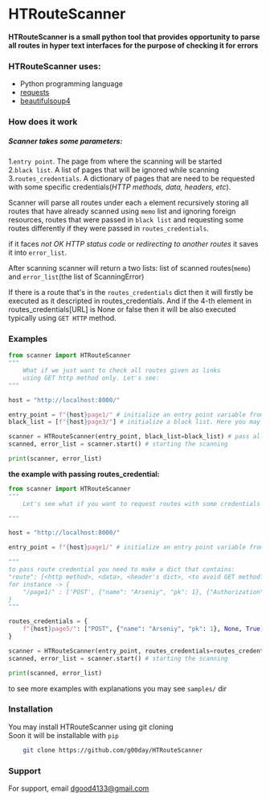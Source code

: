 # HTRouteScanner

#### HTRouteScanner is a small python tool that provides opportunity to parse all routes in hyper text interfaces for the purpose of checking it for errors


### HTRouteScanner uses:
- Python programming language
- [requests](https://github.com/psf/requests)
- [beautifulsoup4](https://pypi.org/project/beautifulsoup4/)

### How does it work  
##### **Scanner takes some parameters:**
1.`entry point`. The  page from where the scanning will be started  
2.`black list`. A list of pages that will be ignored while scanning  
3.`routes_credentials`. A dictionary of pages that are need to be requested with some specific credentials(_HTTP methods, data, headers, etc_).


Scanner will parse all routes under each `a` element recursively storing all routes that have already scanned using `memo` list and ignoring foreign resources, routes that were passed in `black list` and requesting some routes differently if they were passed in `routes_credentials`.

if it faces *not OK HTTP status code* or *redirecting to another routes* it saves it into `error_list`.

After scanning scanner will return a two lists: list of scanned routes(`memo`) and `error_list`(the list of ScanningError)

If there is a route that's in the `routes_credentials` dict then it will firstly be executed as it descripted in routes_credentials. And if the 4-th element in routes_credentials[URL] is None or false then it will be also executed typically using `GET HTTP` method.


### Examples

```python
from scanner import HTRouteScanner
"""  
    What if we just want to check all routes given as links
    using GET http method only. Let's see:
"""

host = "http://localhost:8000/"

entry_point = f"{host}page1/" # initialize an entry point variable from where the scanning will be started
black_list = [f"{host}page3/"] # initialize a black list. Here you may pass pages that will be avoided of scanning

scanner = HTRouteScanner(entry_point, black_list=black_list) # pass all variables while initializing the object of HTRouteScanner
scanned, error_list = scanner.start() # starting the scanning

print(scanner, error_list)
```

**the example with passing routes_credential:**

```python
from scanner import HTRouteScanner
"""  
    Let's see what if you want to request routes with some credentials

"""

host = "http://localhost:8000/"

entry_point = f"{host}page1/" # initialize an entry point variable from where the scanning will be started

"""
to pass route credential you need to make a dict that contains:
"route": [<http method>, <data>, <header's dict>, <to avoid GET method?>]
for instance -> {
    "/page1/" : ['POST', {"name": "Arseniy", "pk": 1}, {"Authorization": "Token <some token>"}, True]
}
"""

routes_credentials = {
    f"{host}page5/": ["POST", {"name": "Arseniy", "pk": 1}, None, True]
}

scanner = HTRouteScanner(entry_point, routes_credentials=routes_credentials) # pass all variables while initializing the object of HTRouteScanner
scanned, error_list = scanner.start() # starting the scanning

print(scanned, error_list) 
```


to see more examples with explanations you may see `samples/` dir


### Installation

You may install HTRouteScanner using git cloning  
Soon it will be installable with `pip`

```bash
    git clone https://github.com/g00day/HTRouteScanner
```
    
### Support

For support, email dgood4133@gmail.com

